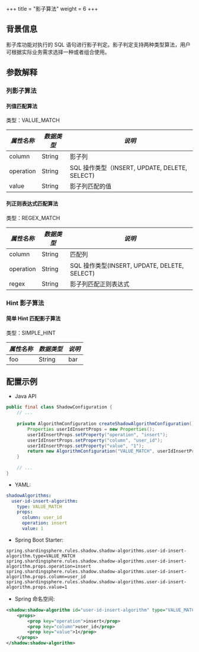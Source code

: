 +++
title = "影子算法"
weight = 6
+++

## 背景信息

影子库功能对执行的 SQL 语句进行影子判定。影子判定支持两种类型算法，用户可根据实际业务需求选择一种或者组合使用。

## 参数解释

### 列影子算法

#### 列值匹配算法

类型：VALUE_MATCH

| *属性名称* | *数据类型*  | *说明*                                       |
| --------- | --------- | ------------------------------------------- |
| column    | String    | 影子列                                       |
| operation | String    | SQL 操作类型（INSERT, UPDATE, DELETE, SELECT) |
| value     | String    | 影子列匹配的值                                 |

####  列正则表达式匹配算法

类型：REGEX_MATCH

| *属性名称* | *数据类型* | *说明*                                      |
| --------- | -------- | ------------------------------------------- |
| column    | String   | 匹配列                                       |
| operation | String   | SQL 操作类型(INSERT, UPDATE, DELETE, SELECT) |
| regex     | String   | 影子列匹配正则表达式                           |

### Hint 影子算法

####  简单 Hint 匹配影子算法

类型：SIMPLE_HINT

| *属性名称* | *数据类型* | *说明* |
| --------- | -------- | ----- |
| foo       | String   | bar   |

## 配置示例

- Java API

```java
public final class ShadowConfiguration {
    // ...
    
    private AlgorithmConfiguration createShadowAlgorithmConfiguration() {
        Properties userIdInsertProps = new Properties();
        userIdInsertProps.setProperty("operation", "insert");
        userIdInsertProps.setProperty("column", "user_id");
        userIdInsertProps.setProperty("value", "1");
        return new AlgorithmConfiguration("VALUE_MATCH", userIdInsertProps);
    }
    
    // ...
}
```

- YAML:

```yaml
shadowAlgorithms:
  user-id-insert-algorithm:
    type: VALUE_MATCH
    props:
      column: user_id
      operation: insert
      value: 1
```

- Spring Boot Starter:

```properties
spring.shardingsphere.rules.shadow.shadow-algorithms.user-id-insert-algorithm.type=VALUE_MATCH
spring.shardingsphere.rules.shadow.shadow-algorithms.user-id-insert-algorithm.props.operation=insert
spring.shardingsphere.rules.shadow.shadow-algorithms.user-id-insert-algorithm.props.column=user_id
spring.shardingsphere.rules.shadow.shadow-algorithms.user-id-insert-algorithm.props.value=1
```

- Spring 命名空间:

```xml
<shadow:shadow-algorithm id="user-id-insert-algorithm" type="VALUE_MATCH">
    <props>
        <prop key="operation">insert</prop>
        <prop key="column">user_id</prop>
        <prop key="value">1</prop>
    </props>
</shadow:shadow-algorithm>
```
